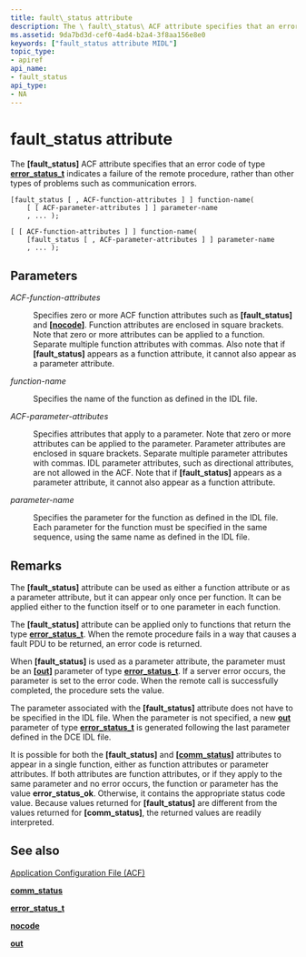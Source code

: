 ```yaml
---
title: fault\_status attribute
description: The \ fault\_status\ ACF attribute specifies that an error code of type error\_status\_t indicates a failure of the remote procedure, rather than other types of problems such as communication errors.
ms.assetid: 9da7bd3d-cef0-4ad4-b2a4-3f8aa156e8e0
keywords: ["fault_status attribute MIDL"]
topic_type:
- apiref
api_name:
- fault_status
api_type:
- NA
---
```


# fault\_status attribute

The **\[fault\_status\]** ACF attribute specifies that an error code of type [**error\_status\_t**](error-status-t.md) indicates a failure of the remote procedure, rather than other types of problems such as communication errors.

``` syntax
[fault_status [ , ACF-function-attributes ] ] function-name(
    [ [ ACF-parameter-attributes ] ] parameter-name
    , ... );

[ [ ACF-function-attributes ] ] function-name(
    [fault_status [ , ACF-parameter-attributes ] ] parameter-name
    , ... );
```

## Parameters

<dl> <dt>

*ACF-function-attributes* 
</dt> <dd>

Specifies zero or more ACF function attributes such as **\[fault\_status\]** and **\[**[**nocode**](nocode.md)**\]**. Function attributes are enclosed in square brackets. Note that zero or more attributes can be applied to a function. Separate multiple function attributes with commas. Also note that if **\[fault\_status\]** appears as a function attribute, it cannot also appear as a parameter attribute.

</dd> <dt>

*function-name* 
</dt> <dd>

Specifies the name of the function as defined in the IDL file.

</dd> <dt>

*ACF-parameter-attributes* 
</dt> <dd>

Specifies attributes that apply to a parameter. Note that zero or more attributes can be applied to the parameter. Parameter attributes are enclosed in square brackets. Separate multiple parameter attributes with commas. IDL parameter attributes, such as directional attributes, are not allowed in the ACF. Note that if **\[fault\_status\]** appears as a parameter attribute, it cannot also appear as a function attribute.

</dd> <dt>

*parameter-name* 
</dt> <dd>

Specifies the parameter for the function as defined in the IDL file. Each parameter for the function must be specified in the same sequence, using the same name as defined in the IDL file.

</dd> </dl>

## Remarks

The **\[fault\_status\]** attribute can be used as either a function attribute or as a parameter attribute, but it can appear only once per function. It can be applied either to the function itself or to one parameter in each function.

The **\[fault\_status\]** attribute can be applied only to functions that return the type [**error\_status\_t**](error-status-t.md). When the remote procedure fails in a way that causes a fault PDU to be returned, an error code is returned.

When **\[fault\_status\]** is used as a parameter attribute, the parameter must be an **\[**[**out**](out-idl.md)**\]** parameter of type [**error\_status\_t**](error-status-t.md). If a server error occurs, the parameter is set to the error code. When the remote call is successfully completed, the procedure sets the value.

The parameter associated with the **\[fault\_status\]** attribute does not have to be specified in the IDL file. When the parameter is not specified, a new [**out**](out-idl.md) parameter of type [**error\_status\_t**](error-status-t.md) is generated following the last parameter defined in the DCE IDL file.

It is possible for both the **\[fault\_status\]** and **\[**[**comm\_status**](comm-status.md)**\]** attributes to appear in a single function, either as function attributes or parameter attributes. If both attributes are function attributes, or if they apply to the same parameter and no error occurs, the function or parameter has the value **error\_status\_ok**. Otherwise, it contains the appropriate status code value. Because values returned for **\[fault\_status\]** are different from the values returned for **\[comm\_status\]**, the returned values are readily interpreted.

## See also

<dl> <dt>

[Application Configuration File (ACF)](application-configuration-file-acf-.md)
</dt> <dt>

[**comm\_status**](comm-status.md)
</dt> <dt>

[**error\_status\_t**](error-status-t.md)
</dt> <dt>

[**nocode**](nocode.md)
</dt> <dt>

[**out**](out-idl.md)
</dt> </dl>

 

 




